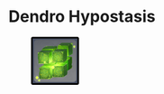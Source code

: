 # Dendro Hypostasis

<figure><img src="../../.gitbook/assets/Hypostasis=Dendro.png" alt=""><figcaption></figcaption></figure>
